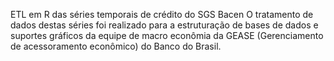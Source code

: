 ETL em R das séries temporais de crédito do SGS Bacen
 O tratamento de dados destas séries foi realizado para a estruturação de bases de dados e suportes gráficos da equipe de macro econômia da GEASE (Gerenciamento de acessoramento econômico) do Banco do Brasil.
